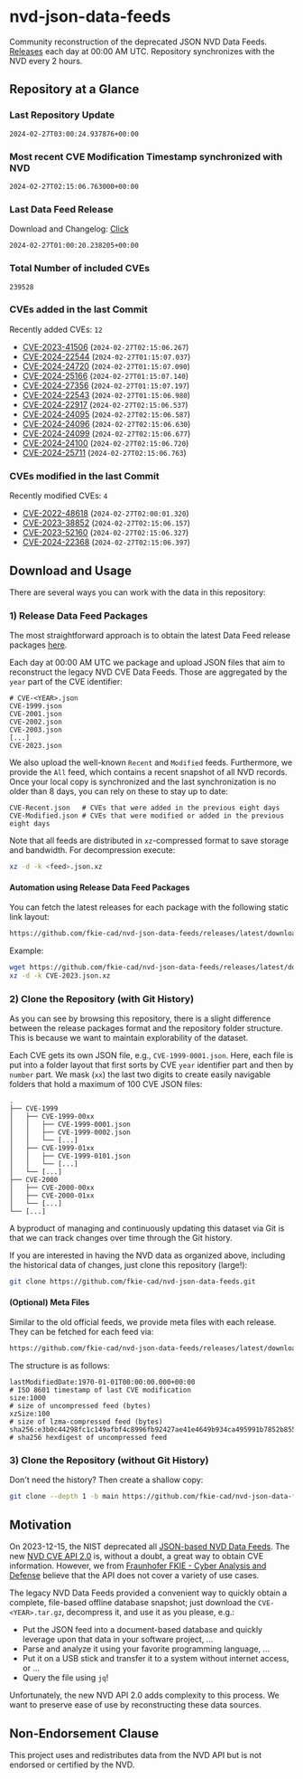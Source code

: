 # nvd-json-data-feeds

Community reconstruction of the deprecated JSON NVD Data Feeds. 
[Releases](https://github.com/fkie-cad/nvd-json-data-feeds/releases/latest) each day at 00:00 AM UTC.
Repository synchronizes with the NVD every 2 hours.

## Repository at a Glance

### Last Repository Update

```plain
2024-02-27T03:00:24.937876+00:00
```

### Most recent CVE Modification Timestamp synchronized with NVD

```plain
2024-02-27T02:15:06.763000+00:00
```

### Last Data Feed Release

Download and Changelog: [Click](https://github.com/fkie-cad/nvd-json-data-feeds/releases/latest)

```plain
2024-02-27T01:00:20.238205+00:00
```

### Total Number of included CVEs

```plain
239528
```

### CVEs added in the last Commit

Recently added CVEs: `12`

* [CVE-2023-41506](CVE-2023/CVE-2023-415xx/CVE-2023-41506.json) (`2024-02-27T02:15:06.267`)
* [CVE-2024-22544](CVE-2024/CVE-2024-225xx/CVE-2024-22544.json) (`2024-02-27T01:15:07.037`)
* [CVE-2024-24720](CVE-2024/CVE-2024-247xx/CVE-2024-24720.json) (`2024-02-27T01:15:07.090`)
* [CVE-2024-25166](CVE-2024/CVE-2024-251xx/CVE-2024-25166.json) (`2024-02-27T01:15:07.140`)
* [CVE-2024-27356](CVE-2024/CVE-2024-273xx/CVE-2024-27356.json) (`2024-02-27T01:15:07.197`)
* [CVE-2024-22543](CVE-2024/CVE-2024-225xx/CVE-2024-22543.json) (`2024-02-27T01:15:06.980`)
* [CVE-2024-22917](CVE-2024/CVE-2024-229xx/CVE-2024-22917.json) (`2024-02-27T02:15:06.537`)
* [CVE-2024-24095](CVE-2024/CVE-2024-240xx/CVE-2024-24095.json) (`2024-02-27T02:15:06.587`)
* [CVE-2024-24096](CVE-2024/CVE-2024-240xx/CVE-2024-24096.json) (`2024-02-27T02:15:06.630`)
* [CVE-2024-24099](CVE-2024/CVE-2024-240xx/CVE-2024-24099.json) (`2024-02-27T02:15:06.677`)
* [CVE-2024-24100](CVE-2024/CVE-2024-241xx/CVE-2024-24100.json) (`2024-02-27T02:15:06.720`)
* [CVE-2024-25711](CVE-2024/CVE-2024-257xx/CVE-2024-25711.json) (`2024-02-27T02:15:06.763`)


### CVEs modified in the last Commit

Recently modified CVEs: `4`

* [CVE-2022-48618](CVE-2022/CVE-2022-486xx/CVE-2022-48618.json) (`2024-02-27T02:00:01.320`)
* [CVE-2023-38852](CVE-2023/CVE-2023-388xx/CVE-2023-38852.json) (`2024-02-27T02:15:06.157`)
* [CVE-2023-52160](CVE-2023/CVE-2023-521xx/CVE-2023-52160.json) (`2024-02-27T02:15:06.327`)
* [CVE-2024-22368](CVE-2024/CVE-2024-223xx/CVE-2024-22368.json) (`2024-02-27T02:15:06.397`)


## Download and Usage

There are several ways you can work with the data in this repository:

### 1) Release Data Feed Packages

The most straightforward approach is to obtain the latest Data Feed release packages [here](https://github.com/fkie-cad/nvd-json-data-feeds/releases/latest).

Each day at 00:00 AM UTC we package and upload JSON files that aim to reconstruct the legacy NVD CVE Data Feeds.
Those are aggregated by the `year` part of the CVE identifier:

```
# CVE-<YEAR>.json
CVE-1999.json
CVE-2001.json
CVE-2002.json
CVE-2003.json
[...]
CVE-2023.json
```

We also upload the well-known `Recent` and `Modified` feeds.
Furthermore, we provide the `All` feed, which contains a recent snapshot of all NVD records.
Once your local copy is synchronized and the last synchronization is no older than 8 days, you can rely on these to stay up to date:

```plain
CVE-Recent.json   # CVEs that were added in the previous eight days
CVE-Modified.json # CVEs that were modified or added in the previous eight days
```

Note that all feeds are distributed in `xz`-compressed format to save storage and bandwidth.
For decompression execute:

```sh
xz -d -k <feed>.json.xz
```


#### Automation using Release Data Feed Packages

You can fetch the latest releases for each package with the following static link layout:

```sh
https://github.com/fkie-cad/nvd-json-data-feeds/releases/latest/download/CVE-<YEAR>.json.xz
```

Example:

```sh
wget https://github.com/fkie-cad/nvd-json-data-feeds/releases/latest/download/CVE-2023.json.xz
xz -d -k CVE-2023.json.xz
```



### 2) Clone the Repository (with Git History)

As you can see by browsing this repository, there is a slight difference between the release packages format and the repository folder structure.
This is because we want to maintain explorability of the dataset.

Each CVE gets its own JSON file, e.g., `CVE-1999-0001.json`.
Here, each file is put into a folder layout that first sorts by CVE `year` identifier part and then by `number` part.
We mask (`xx`) the last two digits to create easily navigable folders that hold a maximum of 100 CVE JSON files:

```plain
.
├── CVE-1999
│   ├── CVE-1999-00xx
│   │   ├── CVE-1999-0001.json
│   │   ├── CVE-1999-0002.json
│   │   └── [...]
│   ├── CVE-1999-01xx
│   │   ├── CVE-1999-0101.json
│   │   └── [...]
│   └── [...]
├── CVE-2000
│   ├── CVE-2000-00xx
│   ├── CVE-2000-01xx
│   └── [...]
└── [...]
```

A byproduct of managing and continuously updating this dataset via Git is that we can track changes over time through the Git history.

If you are interested in having the NVD data as organized above, including the historical data of changes, just clone this repository (large!):

```sh
git clone https://github.com/fkie-cad/nvd-json-data-feeds.git
```

#### (Optional) Meta Files

Similar to the old official feeds, we provide meta files with each release. They can be fetched for each feed via:

```sh
https://github.com/fkie-cad/nvd-json-data-feeds/releases/latest/download/CVE-<YEAR>.meta
```

The structure is as follows:

```plain
lastModifiedDate:1970-01-01T00:00:00.000+00:00                          # ISO 8601 timestamp of last CVE modification
size:1000                                                               # size of uncompressed feed (bytes)
xzSize:100                                                              # size of lzma-compressed feed (bytes)
sha256:e3b0c44298fc1c149afbf4c8996fb92427ae41e4649b934ca495991b7852b855 # sha256 hexdigest of uncompressed feed
```


### 3) Clone the Repository (without Git History)

Don't need the history? Then create a shallow copy:

```sh
git clone --depth 1 -b main https://github.com/fkie-cad/nvd-json-data-feeds.git
```

## Motivation

On 2023-12-15, the NIST deprecated all [JSON-based NVD Data Feeds](https://nvd.nist.gov/vuln/data-feeds#divRetirementBanner-1).
The new [NVD CVE API 2.0](https://nvd.nist.gov/developers/vulnerabilities) is, without a doubt, a great way to obtain CVE information.
However, we from [Fraunhofer FKIE - Cyber Analysis and Defense](https://www.fkie.fraunhofer.de/en/departments/cad.html) believe that the API does not cover a variety of use cases.

The legacy NVD Data Feeds provided a convenient way to quickly obtain a complete, file-based offline database snapshot; just download the `CVE-<YEAR>.tar.gz`, decompress it, and use it as you please, e.g.:

* Put the JSON feed into a document-based database and quickly leverage upon that data in your software project, ...
* Parse and analyze it using your favorite programming language, ...
* Put it on a USB stick and transfer it to a system without internet access, or ...
* Query the file using `jq`!

Unfortunately, the new NVD API 2.0 adds complexity to this process.
We want to preserve ease of use by reconstructing these data sources.

## Non-Endorsement Clause

This project uses and redistributes data from the NVD API but is not endorsed or certified by the NVD.
